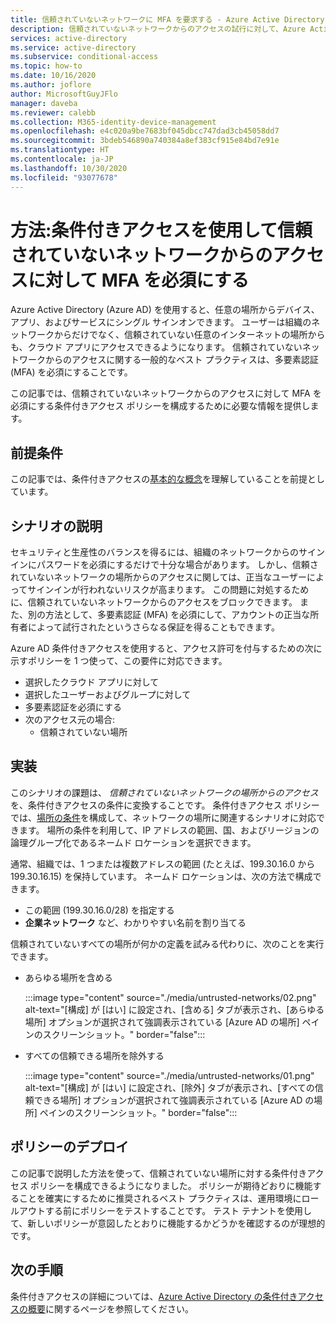 ```yaml
---
title: 信頼されていないネットワークに MFA を要求する - Azure Active Directory
description: 信頼されていないネットワークからのアクセスの試行に対して、Azure Active Directory (Azure AD) で条件付きアクセス ポリシーを構成する方法を説明します。
services: active-directory
ms.service: active-directory
ms.subservice: conditional-access
ms.topic: how-to
ms.date: 10/16/2020
ms.author: joflore
author: MicrosoftGuyJFlo
manager: daveba
ms.reviewer: calebb
ms.collection: M365-identity-device-management
ms.openlocfilehash: e4c020a9be7683bf045dbcc747dad3cb45058dd7
ms.sourcegitcommit: 3bdeb546890a740384a8ef383cf915e84bd7e91e
ms.translationtype: HT
ms.contentlocale: ja-JP
ms.lasthandoff: 10/30/2020
ms.locfileid: "93077678"
---
```

# <a name="how-to-require-mfa-for-access-from-untrusted-networks-with-conditional-access"></a>方法:条件付きアクセスを使用して信頼されていないネットワークからのアクセスに対して MFA を必須にする   

Azure Active Directory (Azure AD) を使用すると、任意の場所からデバイス、アプリ、およびサービスにシングル サインオンできます。 ユーザーは組織のネットワークからだけでなく、信頼されていない任意のインターネットの場所からも、クラウド アプリにアクセスできるようになります。 信頼されていないネットワークからのアクセスに関する一般的なベスト プラクティスは、多要素認証 (MFA) を必須にすることです。

この記事では、信頼されていないネットワークからのアクセスに対して MFA を必須にする条件付きアクセス ポリシーを構成するために必要な情報を提供します。 

## <a name="prerequisites"></a>前提条件

この記事では、条件付きアクセスの[基本的な概念](overview.md)を理解していることを前提としています。 

## <a name="scenario-description"></a>シナリオの説明

セキュリティと生産性のバランスを得るには、組織のネットワークからのサインインにパスワードを必須にするだけで十分な場合があります。 しかし、信頼されていないネットワークの場所からのアクセスに関しては、正当なユーザーによってサインインが行われないリスクが高まります。 この問題に対処するために、信頼されていないネットワークからのアクセスをブロックできます。 また、別の方法として、多要素認証 (MFA) を必須にして、アカウントの正当な所有者によって試行されたというさらなる保証を得ることもできます。 

Azure AD 条件付きアクセスを使用すると、アクセス許可を付与するための次に示すポリシーを 1 つ使って、この要件に対応できます。 

- 選択したクラウド アプリに対して
- 選択したユーザーおよびグループに対して  
- 多要素認証を必須にする 
- 次のアクセス元の場合: 
   - 信頼されていない場所

## <a name="implementation"></a>実装

このシナリオの課題は、 *信頼されていないネットワークの場所からのアクセス* を、条件付きアクセスの条件に変換することです。 条件付きアクセス ポリシーでは、[場所の条件](location-condition.md)を構成して、ネットワークの場所に関連するシナリオに対応できます。 場所の条件を利用して、IP アドレスの範囲、国、およびリージョンの論理グループ化であるネームド ロケーションを選択できます。  

通常、組織では、1 つまたは複数アドレスの範囲 (たとえば、199.30.16.0 から 199.30.16.15) を保持しています。
ネームド ロケーションは、次の方法で構成できます。

- この範囲 (199.30.16.0/28) を指定する 
- **企業ネットワーク** など、わかりやすい名前を割り当てる 

信頼されていないすべての場所が何かの定義を試みる代わりに、次のことを実行できます。

- あらゆる場所を含める 

   :::image type="content" source="./media/untrusted-networks/02.png" alt-text="[構成] が [はい] に設定され、[含める] タブが表示され、[あらゆる場所] オプションが選択されて強調表示されている [Azure AD の場所] ペインのスクリーンショット。" border="false":::

- すべての信頼できる場所を除外する 

   :::image type="content" source="./media/untrusted-networks/01.png" alt-text="[構成] が [はい] に設定され、[除外] タブが表示され、[すべての信頼できる場所] オプションが選択されて強調表示されている [Azure AD の場所] ペインのスクリーンショット。" border="false":::

## <a name="policy-deployment"></a>ポリシーのデプロイ

この記事で説明した方法を使って、信頼されていない場所に対する条件付きアクセス ポリシーを構成できるようになりました。 ポリシーが期待どおりに機能することを確実にするために推奨されるベスト プラクティスは、運用環境にロールアウトする前にポリシーをテストすることです。 テスト テナントを使用して、新しいポリシーが意図したとおりに機能するかどうかを確認するのが理想的です。

## <a name="next-steps"></a>次の手順

条件付きアクセスの詳細については、[Azure Active Directory の条件付きアクセスの概要](./overview.md)に関するページを参照してください。
